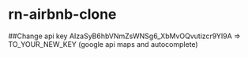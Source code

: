 # rn-airbnb-clone


##Change  api  key 
AIzaSyB6hbVNmZsWNSg6_XbMvOQvutizcr9YI9A => TO_YOUR_NEW_KEY (google api maps and autocomplete)
